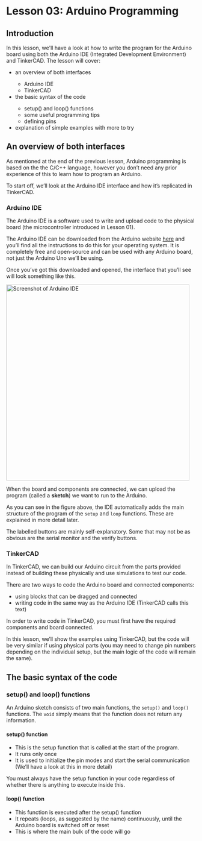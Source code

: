 <h1> Lesson 03: Arduino Programming </h1>

<h2> Introduction </h2>

In this lesson, we'll have a look at how to write the program for the Arduino board using both the Arduino IDE (Integrated Development Environment) and TinkerCAD. 
The lesson will cover: 
<ul>
  <li> an overview of both interfaces </li>
  <ul>
    <li> Arduino IDE </li>
    <li>TinkerCAD</li>
  </ul>
<li> the basic syntax of the code </li>
  <ul>
    <li>setup() and loop() functions</li>
    <li>some useful programming tips</li>
    <li>defining pins</li>
  </ul>
<li> explanation of simple examples with more to try</li>
</ul>

<h2>An overview of both interfaces</h2>
As mentioned at the end of the previous lesson, Arduino programming is based on the the C/C++ language, however you don’t need any prior experience of this to learn how to program an Arduino.

To start off, we’ll look at the Arduino IDE interface and how it’s replicated in TinkerCAD.  

<h3>Arduino IDE</h3>

The Arduino IDE is a software used to write and upload code to the physical board (the microcontroller introduced in Lesson 01). 

The Arduino IDE can be downloaded from the Arduino website  <a href="https://www.arduino.cc/en/software" target="_blank">here</a> and you’ll find all the instructions to do this for your operating system. It is completely free and open-source and can be used with any Arduino board, not just the Arduino Uno we’ll be using.

Once you’ve got this downloaded and opened, the interface that you’ll see will look something like this. 

<img src="https://user-images.githubusercontent.com/39732505/106220413-5bbc6880-61d3-11eb-8995-037a52112092.png" alt="Screenshot of Arduino IDE" width="487" height="520"> 
 
When the board and components are connected, we can upload the program (called a <b>sketch</b>) we want to run to the Arduino. 

As you can see in the figure above, the IDE automatically adds the main structure of the program of the `setup` and `loop` functions. These are explained in more detail later. 

The labelled buttons are mainly self-explanatory. Some that may not be as obvious are the serial monitor and the verify buttons.  

<h3>TinkerCAD</h3>

In TinkerCAD, we can build our Arduino circuit from the parts provided instead of building these physically and use simulations to test our code. 

There are two ways to code the Arduino board and connected components: 
<ul>
  <li> using blocks that can be dragged and connected </li>
  <li> writing code in the same way as the Arduino IDE (TinkerCAD calls this text) </li>
</ul>

In order to write code in TinkerCAD, you must first have the required components and board connected. 

In this lesson, we’ll show the examples using TinkerCAD, but the code will be very similar if using physical parts (you may need to change pin numbers depending on the individual setup, but the main logic of the code will remain the same). 


<h2>The basic syntax of the code</h2>


<h3>setup() and loop() functions</h3>

An Arduino sketch consists of two main functions, the `setup()` and `loop()` functions. The `void` simply means that the function does not return any information.

<h4>setup() function</h4>
<ul>
  <li>This is the setup function that is called at the start of the program. </li>
  <li>It runs only once</li>
  <li>It is used to initialize the pin modes and start the serial communication (We’ll have a look at this in more detail)</li>
</ul>

You must always have the setup function in your code regardless of whether there is anything to execute inside this. 

<h4>loop() function</h4>
<ul>
  <li>This function is executed after the setup() function</li>
  <li>It repeats (loops, as suggested by the name) continuously, until the Arduino board is switched off or reset</li>
  <li>This is where the main bulk of the code will go</li>
</ul>


